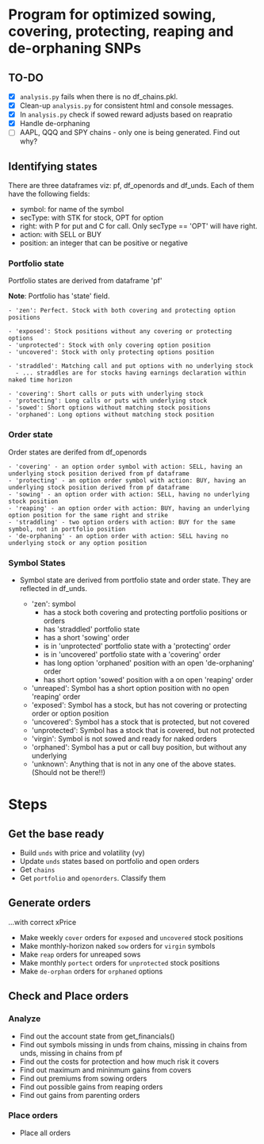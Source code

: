 # Program for optimized sowing, covering, protecting, reaping and de-orphaning SNPs

## TO-DO

- [X] `analysis.py` fails when there is no df_chains.pkl.
- [X] Clean-up `analysis.py` for consistent html and console messages.
- [X] In `analysis.py` check if sowed reward adjusts based on reapratio
- [X] Handle de-orphaning
- [ ] AAPL, QQQ and SPY chains - only one is being generated. Find out why?

## Identifying states

There are three dataframes viz: pf, df_openords and df_unds.
Each of them have the following fields:

- symbol: for name of the symbol
- secType: with STK for stock, OPT for option
- right: with P for put and C for call. Only secType == 'OPT' will have right.
- action: with SELL or BUY
- position: an integer that can be positive or negative

### Portfolio state

Portfolio states are derived from dataframe 'pf'

**Note**: Portfolio has 'state' field.

    - 'zen': Perfect. Stock with both covering and protecting option positions

    - 'exposed': Stock positions without any covering or protecting options
    - 'unprotected': Stock with only covering option position
    - 'uncovered': Stock with only protecting options position

    - 'straddled': Matching call and put options with no underlying stock
      - ... straddles are for stocks having earnings declaration within naked time horizon

    - 'covering': Short calls or puts with underlying stock
    - 'protecting': Long calls or puts with underlying stock
    - 'sowed': Short options without matching stock positions
    - 'orphaned': Long options without matching stock position

### Order state

Order states are derifed from df_openords

    - 'covering' - an option order symbol with action: SELL, having an underlying stock position derived from pf dataframe
    - 'protecting' - an option order symbol with action: BUY, having an underlying stock position derived from pf dataframe
    - 'sowing' - an option order with action: SELL, having no underlying stock position
    - 'reaping' - an option order with action: BUY, having an underlying option position for the same right and strike
    - 'straddling' - two option orders with action: BUY for the same symbol, not in portfolio position
    - 'de-orphaning' - an option order with action: SELL having no underlying stock or any option position

### Symbol States

* Symbol state are derived from portfolio state and order state. They are reflected in df_unds.

  - 'zen': symbol
    - has a stock both covering and protecting portfolio positions or orders
    - has 'straddled' portfolio state
    - has a short 'sowing' order
    - is in 'unprotected' portfolio state with a 'protecting' order
    - is in 'uncovered' portfolio state with a 'covering' order
    - has long option 'orphaned' position with an open 'de-orphaning' order
    - has short option 'sowed' position with a on open 'reaping' order
  - 'unreaped': Symbol has a short option position with no open 'reaping' order
  - 'exposed': Symbol has a stock, but has not covering or protecting order or option position
  - 'uncovered': Symbol has a stock that is protected, but not covered
  - 'unprotected': Symbol has a stock that is covered, but not protected
  - 'virgin': Symbol is not sowed and ready for naked orders
  - 'orphaned': Symbol has a put or call buy position, but without any underlying
  - 'unknown': Anything that is not in any one of the above states. (Should not be there!!)

# Steps

## Get the base ready

* Build `unds` with price and volatility (vy)
* Update `unds` states based on portfolio and open orders
* Get `chains`
* Get `portfolio` and `openorders`. Classify them

## Generate orders

...with correct xPrice

* Make weekly `cover` orders for `exposed` and `uncovered` stock positions
* Make monthly-horizon naked `sow` orders for `virgin` symbols
* Make `reap` orders for unreaped sows
* Make monthly `portect` orders for `unprotected` stock positions
* Make `de-orphan` orders for `orphaned` options

## Check and Place orders

### Analyze

* Find out the account state from get_financials()
* Find out symbols missing in unds from chains, missing in chains from unds, missing in chains from pf
* Find out the costs for protection and how much risk it covers
* Find out maximum and mininmum gains from covers
* Find out premiums from sowing orders
* Find out possible gains from reaping orders
* Find out gains from parenting orders

### Place orders

* Place all orders
